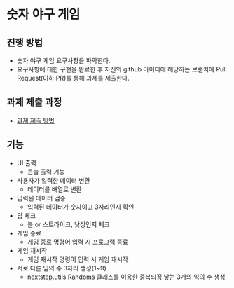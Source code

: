 # 숫자 야구 게임
## 진행 방법
* 숫자 야구 게임 요구사항을 파악한다.
* 요구사항에 대한 구현을 완료한 후 자신의 github 아이디에 해당하는 브랜치에 Pull Request(이하 PR)를 통해 과제를 제출한다.

## 과제 제출 과정
* [과제 제출 방법](https://github.com/next-step/nextstep-docs/tree/master/precourse)

## 기능
* UI 출력
  * 콘솔 출력 기능
* 사용자가 입력한 데이터 변환
  * 데이터를 배열로 변환
* 입력된 데이터 검증
  * 입력된 데이터가 숫자이고 3자리인지 확인
* 답 체크
  * 볼 or 스트라이크, 낫싱인지 체크
* 게임 종료
  * 게임 종료 명령어 입력 시 프로그램 종료
* 게임 재시작
  * 게임 재시작 명령어 입력 시 게임 재시작
* 서로 다른 임의 수 3자리 생성(1~9)
  * nextstep.utils.Randoms 클래스를 이용한 중복되징 낳는 3개의 임의 수 생성